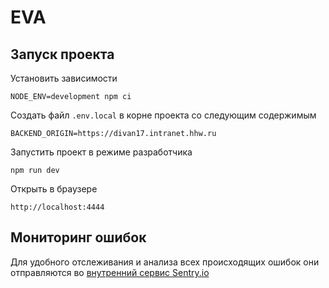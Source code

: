 # EVA

## Запуск проекта

Установить зависимости

```
NODE_ENV=development npm ci
```

Создать файл `.env.local` в корне проекта со следующим содержимым

```
BACKEND_ORIGIN=https://divan17.intranet.hhw.ru
```

Запустить проект в режиме разработчика

```
npm run dev
```

Открыть в браузере

```
http://localhost:4444
```

## Мониторинг ошибок

Для удобного отслеживания и анализа всех происходящих ошибок они отправляются во [внутренний сервис Sentry.io](https://sentry.hhw.ru/sentry/)
